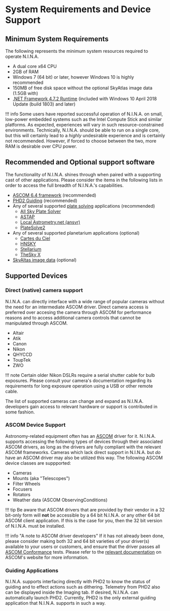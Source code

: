 # System Requirements and Device Support

## Minimum System Requirements

The following represents the minimum system resources required to operate N.I.N.A.

 * A dual core x64 CPU
 * 2GB of RAM
 * Windows 7 (64 bit) or later, however Windows 10 is highly recommended
 * 150MB of free disk space without the optional SkyAtlas image data (1.5GB with)
 * [.NET Framework 4.7.2 Runtime](//dotnet.microsoft.com/download/dotnet-framework/net472) (included with Windows 10 April 2018 Update (build 1803) and later)

!!! info
    Some users have reported successful operation of N.I.N.A. on small, low-power embedded systems such as the Intel Compute Stick and similar platforms. As expected, experiences will vary in such resource-constrained environments. Technically, N.I.N.A. should be able to run on a single core, but this will certainly lead to a *highly* undesirable experience and is certainly not recommended. However, if forced to choose between the two, more RAM is desirable over CPU power.

## Recommended and Optional support software

The functionality of N.I.N.A. shines through when paired with a supporting cast of other applications. Please consider the items in the following lists in order to access the full breadth of N.I.N.A.'s capabilities.

  * [ASCOM 6.4 framework](//ascom-standards.org/Downloads/Index.htm) (recommended)
  * [PHD2 Guiding](//openphdguiding.org/downloads/) (recommended)
  * Any of several supported [plate solving](advanced/platesolving.md) applications (recommended)
    * [All Sky Plate Solver](//www.astrogb.com/astrogb/All_Sky_Plate_Solver.html)
    * [ASTAP](//www.hnsky.org/astap.htm)
    * [Local Astrometry.net (ansvr)](//adgsoftware.com/ansvr/)
    * [PlateSolve2](//planewave.com/downloads/software/)
  * Any of several supported planetarium applications (optional)
    * [Cartes du Ciel](//www.ap-i.net/skychart/)
    * [HNSKY](//www.hnsky.org/)
    * [Stellarium](//stellarium.org/)
    * [TheSky X](//www.bisque.com/sc/pages/TheSkyX-Editions.aspx)
  * [SkyAltas image data](//nighttime-imaging.eu/downloads/SkyAtlasImageRepository/SkyAtlasImageRepository.zip) (optional)


## Supported Devices

### Direct (native) camera support

N.I.N.A. can directly interface with a wide range of popular cameras without the need for an intermediate ASCOM driver. Direct camera access is preferred over accesing the camera through ASCOM for performance reasons and to access additional camera controls that cannot be manipulated through ASCOM.

 * Altair
 * Atik
 * Canon
 * Nikon
 * QHYCCD
 * ToupTek
 * ZWO

!!! note
    Certain older Nikon DSLRs require a serial shutter cable for bulb exposures. Please consult your camera's documentation regarding its requirements for long exposure operation using a USB or other remote cable.

The list of supported cameras can change and expand as N.I.N.A. developers gain access to relevant hardware or support is contributed in some fashion.

### ASCOM Device Support

Astronomy-related equipment often has an [ASCOM](//ascom-standards.org/) driver for it. N.I.N.A. supports accessing the following types of devices through their associated ASCOM drivers, as long as the drivers are fully compliant with the relevant ASCOM frameworks. Cameras which lack direct support in N.I.N.A. but *do* have an ASCOM driver may also be utilized this way. The following ASCOM device classes are suppported:

 * Cameras
 * Mounts (aka "Telescopes")
 * Filter Wheels
 * Focusers
 * Rotators
 * Weather data (ASCOM ObservingConditions)

!!! tip
    Be aware that ASCOM drivers that are provided by their vendor in a 32 bit-only form will **not** be accessible by a 64 bit N.I.N.A. or any other 64 bit ASCOM client application. If this is the case for you, then the 32 bit version of N.I.N.A. must be installed.

!!! info "A note to ASCOM driver developers"
	If it has not already been done, please consider making both 32 and 64 bit varieties of your driver(s) available to your users or customers, and ensure that the driver passes all [ASCOM Conformance](//ascom-standards.org/Developer/Conformance.htm) tests. Please refer to the [relevant documentation](//ascom-standards.org/Developer/DevFor32And64Bits.htm) on ASCOM's website for more information.

### Guiding Applications

N.I.N.A. supports interfacing directly with PHD2 to know the status of guiding and to effect actions such as dithering. Telemetry from PHD2 also can be displayed inside the Imaging tab. If desired, N.I.N.A. can automatically launch PHD2. Currently, PHD2 is the only external guiding application that N.I.N.A. supports in such a way.